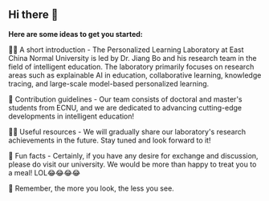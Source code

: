 ## Hi there 👋



**Here are some ideas to get you started:**

🙋‍♀️ A short introduction - The Personalized Learning Laboratory at East China Normal University is led by Dr. Jiang Bo and his research team in the field of intelligent education. The laboratory primarily focuses on research areas such as explainable AI in education, collaborative learning, knowledge tracing, and large-scale model-based personalized learning.

🌈 Contribution guidelines - Our team consists of doctoral and master's students from ECNU, and we are dedicated to advancing cutting-edge developments in intelligent education!

👩‍💻 Useful resources - We will gradually share our laboratory's research achievements in the future. Stay tuned and look forward to it!

🍿 Fun facts - Certainly, if you have any desire for exchange and discussion, please do visit our university. We would be more than happy to treat you to a meal! LOL😂😂😂😂

🧙 Remember, the more you look, the less you see. 

